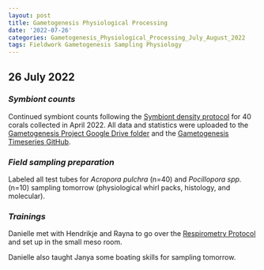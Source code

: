 ```yaml
---
layout: post
title: Gametogenesis Physiological Processing
date: '2022-07-26'
categories: Gametogenesis_Physiological_Processing_July_August_2022
tags: Fieldwork Gametogenesis Sampling Physiology
---
```


## 26 July 2022

### *Symbiont counts*

Continued symbiont counts following the [Symbiont density protocol](https://github.com/urol-e5/protocols/blob/master/2020-01-07-Cell_Density-Protocol.md) for 40 corals collected in April 2022. All data and statistics were uploaded to the [Gametogenesis Project Google Drive folder](https://drive.google.com/drive/u/0/folders/1KSkMOiGlpIDJ80WWa3U5HESVHea4GNIu) and the [Gametogenesis Timeseries GitHub](https://github.com/daniellembecker/Gametogenesis/tree/main/gametogenesis_timeseries). 

### *Field sampling preparation*

Labeled all test tubes for *Acropora pulchra* (n=40) and *Pocillopora spp.* (n=10) sampling tomorrow (physiological whirl packs, histology, and molecular). 

### *Trainings*

Danielle met with Hendrikje and Rayna to go over the [Respirometry Protocol](https://github.com/Putnam-Lab/Lab_Management/tree/master/Lab_Resources/Equipment_Protocols/Respirometry_Protocol) and set up in the small meso room.

Danielle also taught Janya some boating skills for sampling tomorrow.
